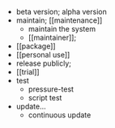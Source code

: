 - beta version; alpha version
- maintain; [[maintenance]]
    - maintain the system
    - [[maintainer]];
- [[package]]
- [[personal use]]
- release publicly;
- [[trial]]
- test
    - pressure-test
    - script test
- update...
    - continuous update
